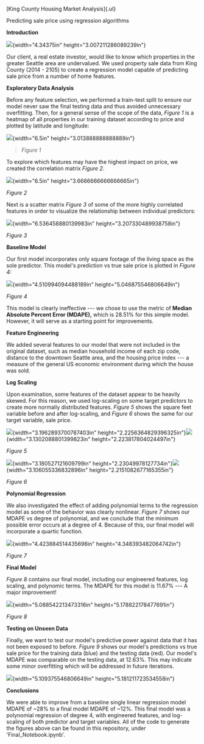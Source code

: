 [King County Housing Market Analysis]{.ul}

Predicting sale price using regression algorithms

**Introduction**

![](./images//media/image9.png){width="4.34375in"
height="3.007211286089239in"}

Our client, a real estate investor, would like to know which properties
in the greater Seattle area are undervalued. We used property sale data
from King County (2014 - 2105) to create a regression model capable of
predicting sale price from a number of home features.

**Exploratory Data Analysis**

Before any feature selection, we performed a train-test split to ensure
our model never saw the final testing data and thus avoided unnecessary
overfitting. Then, for a general sense of the scope of the data, *Figure
1* is a heatmap of all properties in our training dataset according to
price and plotted by latitude and longitude:

![](./images//media/image11.png){width="6.5in"
height="3.013888888888889in"}

> *Figure 1*

To explore which features may have the highest impact on price, we
created the correlation matrix *Figure 2*.

![](./images//media/image10.png){width="6.5in"
height="3.6666666666666665in"}

*Figure 2*

Next is a scatter matrix *Figure 3* of some of the more highly
correlated features in order to visualize the relationship between
individual predictors:

![](./images//media/image7.png){width="6.536458880139983in"
height="3.207330489938758in"}

*Figure 3*

**Baseline Model**

Our first model incorporates only square footage of the living space as
the sole predictor. This model's prediction vs true sale price is
plotted in *Figure 4:*

![](./images//media/image5.png){width="4.510994094488189in"
height="5.046875546806649in"}

*Figure 4*

This model is clearly ineffective --- we chose to use the metric of
**Median Absolute Percent Error (MDAPE),** which is 28.51% for this
simple model. However, it will serve as a starting point for
improvements.

**Feature Engineering**

We added several features to our model that were not included in the
original dataset, such as median household income of each zip code,
distance to the downtown Seattle area, and the housing price index --- a
measure of the general US economic environment during which the house
was sold.

**Log Scaling**

Upon examination, some features of the dataset appear to be heavily
skewed. For this reason, we used log-scaling on some target predictors
to create more normally distributed features. *Figure 5* shows the
square feet variable before and after log-scaling, and *Figure 6* shows
the same for our target variable, sale price.

![](./images//media/image3.png){width="3.1962893700787403in"
height="2.2256364829396325in"}![](./images//media/image1.png){width="3.1302088801399823in"
height="2.223817804024497in"}

*Figure 5*

![](./images//media/image4.png){width="3.180527121609799in"
height="2.23049978127734in"}![](./images//media/image6.png){width="3.106055336832896in"
height="2.2151082677165355in"}

*Figure 6*

**Polynomial Regression**

We also investigated the effect of adding polynomial terms to the
regression model as some of the behavior was clearly nonlinear. *Figure
7* shows our MDAPE vs degree of polynomial, and we conclude that the
minimum possible error occurs at a degree of 4. Because of this, our
final model will incorporate a quartic function.

![](./images//media/image2.png){width="4.423884514435696in"
height="4.348393482064742in"}

*Figure 7*

**Final Model**

*Figure 8* contains our final model, including our engineered features,
log scaling, and polynomic terms. The MDAPE for this model is 11.67% ---
A major improvement!

​​![](./images//media/image12.png){width="5.088542213473316in"
height="5.178822178477691in"}

*Figure 8*

**Testing on Unseen Data**

Finally, we want to test our model's predictive power against data that
it has not been exposed to before. *Figure 9* shows our model's
predictions vs true sale price for the training data (blue) and the
testing data (red). Our model's MDAPE was comparable on the testing
data, at 12.63%. This may indicate some minor overfitting which will be
addressed in future iterations.

![](./images//media/image8.png){width="5.109375546806649in"
height="5.181211723534558in"}

**Conclusions**

We were able to improve from a baseline single linear regression model
MDAPE of \~28% to a final model MDAPE of \~12%. This final model was a
polynomial regression of degree 4, with engineered features, and
log-scaling of both predictor and target variables. All of the code to
generate the figures above can be found in this repository, under
'Final_Notebook.ipynb'.
